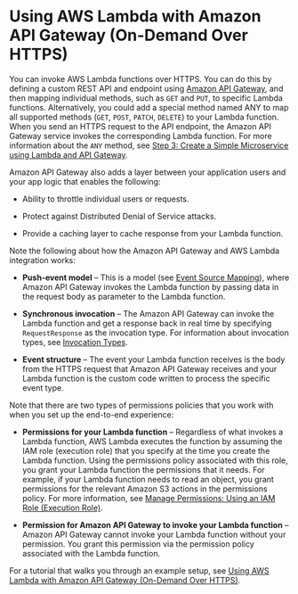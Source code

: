 # Using AWS Lambda with Amazon API Gateway \(On\-Demand Over HTTPS\)<a name="with-on-demand-https"></a>

You can invoke AWS Lambda functions over HTTPS\. You can do this by defining a custom REST API and endpoint using [Amazon API Gateway](https://aws.amazon.com/api-gateway/), and then mapping individual methods, such as `GET` and `PUT`, to specific Lambda functions\. Alternatively, you could add a special method named ANY to map all supported methods \(`GET`, `POST`, `PATCH`, `DELETE`\) to your Lambda function\. When you send an HTTPS request to the API endpoint, the Amazon API Gateway service invokes the corresponding Lambda function\. For more information about the `ANY` method, see [Step 3: Create a Simple Microservice using Lambda and API Gateway](with-on-demand-https-example-configure-event-source_1.md)\.

 Amazon API Gateway also adds a layer between your application users and your app logic that enables the following: 

+ Ability to throttle individual users or requests\. 

+ Protect against Distributed Denial of Service attacks\.

+ Provide a caching layer to cache response from your Lambda function\. 

Note the following about how the Amazon API Gateway and AWS Lambda integration works:

+ **Push\-event model** – This is a model \(see [Event Source Mapping](java-invocation-options.md#intro-invocation-modes)\), where Amazon API Gateway invokes the Lambda function by passing data in the request body as parameter to the Lambda function\. 

+ **Synchronous invocation** – The Amazon API Gateway can invoke the Lambda function and get a response back in real time by specifying `RequestResponse` as the invocation type\. For information about invocation types, see [Invocation Types](java-invocation-options.md)\. 

+ **Event structure** – The event your Lambda function receives is the body from the HTTPS request that Amazon API Gateway receives and your Lambda function is the custom code written to process the specific event type\. 

Note that there are two types of permissions policies that you work with when you set up the end\-to\-end experience:

+ **Permissions for your Lambda function** – Regardless of what invokes a Lambda function, AWS Lambda executes the function by assuming the IAM role \(execution role\) that you specify at the time you create the Lambda function\. Using the permissions policy associated with this role, you grant your Lambda function the permissions that it needs\. For example, if your Lambda function needs to read an object, you grant permissions for the relevant Amazon S3 actions in the permissions policy\. For more information, see [Manage Permissions: Using an IAM Role \(Execution Role\)](intro-permission-model.md#lambda-intro-execution-role)\.

+ **Permission for Amazon API Gateway to invoke your Lambda function** – Amazon API Gateway cannot invoke your Lambda function without your permission\. You grant this permission via the permission policy associated with the Lambda function\.

For a tutorial that walks you through an example setup, see [Using AWS Lambda with Amazon API Gateway \(On\-Demand Over HTTPS\)](with-on-demand-https-example.md)\.